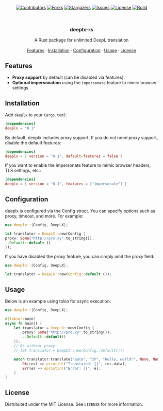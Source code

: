<div id="top"></div>

<!-- PROJECT SHIELDS -->
<p align="center">
<a href="https://github.com/hominsu/deeplx-rs/graphs/contributors"><img src="https://img.shields.io/github/contributors/hominsu/deeplx-rs.svg?style=for-the-badge" alt="Contributors"></a>
<a href="https://github.com/hominsu/deeplx-rs/network/members"><img src="https://img.shields.io/github/forks/hominsu/deeplx-rs.svg?style=for-the-badge" alt="Forks"></a>
<a href="https://github.com/hominsu/deeplx-rs/stargazers"><img src="https://img.shields.io/github/stars/hominsu/deeplx-rs.svg?style=for-the-badge" alt="Stargazers"></a>
<a href="https://github.com/hominsu/deeplx-rs/issues"><img src="https://img.shields.io/github/issues/hominsu/deeplx-rs.svg?style=for-the-badge" alt="Issues"></a>
<a href="https://github.com/hominsu/deeplx-rs/blob/master/LICENSE"><img src="https://img.shields.io/github/license/hominsu/deeplx-rs.svg?style=for-the-badge" alt="License"></a>
<a href="https://github.com/hominsu/deeplx-rs/actions/workflows/ci.yml"><img src="https://img.shields.io/github/actions/workflow/status/hominsu/deeplx-rs/ci.yml?branch=main&style=for-the-badge" alt="Build"></a>
</p>


<!-- PROJECT LOGO -->
<br/>
<div align="center">
<h3 align="center">deeplx-rs</h3>
  <p align="center">
    A Rust package for unlimited DeepL translation
    <br/>
    <br/>
    <a href="#features">Features</a>
    ·
    <a href="#installation">Installation</a>
    ·
    <a href="#configuration">Configuration</a>
    ·
    <a href="#usage">Usage</a>
    ·
    <a href="#license">License</a>
  </p>
</div>

## Features

- **Proxy support** by default (can be disabled via features).
- **Optional impersonation** using the `impersonate` feature to mimic browser settings.

## Installation

Add `deeplx` to your `Cargo.toml`:

```toml
[dependencies]
deeplx = "0.1"
```

By default, deeplx includes proxy support. If you do not need proxy support, disable the default features:

```toml
[dependencies]
deeplx = { version = "0.1", default-features = false }
```

If you want to enable the impersonate feature to mimic browser headers, TLS settings, etc.:

```toml
[dependencies]
deeplx = { version = "0.1", features = ["impersonate"] }
```

## Configuration

deeplx is configured via the Config struct. You can specify options such as proxy, timeout, and more. For example:

```rust
use deeplx::{Config, DeepLX};

let translator = DeepLX::new(Config {
proxy: Some("http://pro.xy".to_string()),
..Default::default ()
});
```

If you have disabled the proxy feature, you can simply omit the proxy field:

```rust
use deeplx::{Config, DeepLX};

let translator = DeepLX::new(Config::default ());
```

## Usage

Below is an example using tokio for async execution:

```rust
use deeplx::{Config, DeepLX};

#[tokio::main]
async fn main() {
    let translator = DeepLX::new(Config {
        proxy: Some("http://pro.xy".to_string()),
        ..Default::default()
    });
    // Or without proxy:
    // let translator = DeepLX::new(Config::default());

    match translator.translate("auto", "zh", "Hello, world!", None, None).await {
        Ok(res) => println!("Translated: {}", res.data),
        Err(e) => eprintln!("Error: {}", e),
    }
}
```

## License

Distributed under the MIT License. See `LICENSE` for more information.
